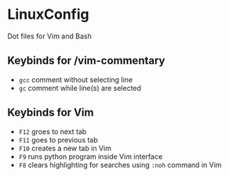 # LinuxConfig
Dot files for Vim and Bash


## Keybinds for /vim-commentary
- `gcc` comment without selecting line
- `gc` comment while line(s) are selected 

##  Keybinds for Vim
- `F12` groes to next tab
- `F11` goes to previous tab
- `F10` creates a new tab in Vim
- `F9` runs python program inside Vim interface
- `F8` clears highlighting for searches using `:noh` command in Vim
